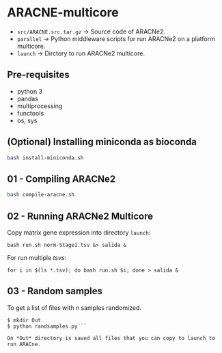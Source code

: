 # ARACNE-multicore


- ``src/ARACNE.src.tar.gz`` -> Source code of ARACNe2.
- ``parallel`` -> Python middleware scripts  for run ARACNe2 on a platform multicore.
- ``launch`` -> Dirctory to run ARACNe2 multicore.

## Pre-requisites

- python 3
- pandas
- multiprocessing 
- functools
- os, sys

## (Optional) Installing miniconda as bioconda

```bash
bash install-miniconda.sh
```

## 01 - Compiling ARACNe2

```bash
bash compile-aracne.sh
```

## 02 - Running ARACNe2 Multicore

Copy  matrix gene expression into directory ``launch``:

``bash run.sh norm-Stage1.tsv &> salida &``

For run multiple *tsvs*:

``for i in $(ls *.tsv); do bash run.sh $i; done > salida &``


## 03 - Random samples

To get a list of files with n samples randomized.

```$ cd launch
$ mkdir Out
$ python randsamples.py```

On *Out* directory is saved all files that you can copy to launch to run ARACne.